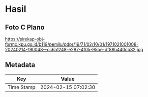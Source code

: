 # Hasil

## Foto C Plano

https://sirekap-obj-formc.kpu.go.id/b119/pemilu/pdpr/19/71/02/10/01/1971021001008-20240214-190048--cc6a1248-e287-4f05-95be-df88b440cb82.jpg


## Metadata

| Key        | Value               |
| ---------- | ------------------- |
| Time Stamp | 2024-02-15 07:02:30 |



